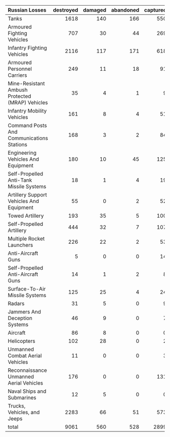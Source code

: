 | Russian Losses                                   |   destroyed |   damaged |   abandoned |   captured |   total |
|:-------------------------------------------------|------------:|----------:|------------:|-----------:|--------:|
| Tanks                                            |        1618 |       140 |         166 |        550 |    2474 |
| Armoured Fighting Vehicles                       |         707 |        30 |          44 |        269 |    1050 |
| Infantry Fighting Vehicles                       |        2116 |       117 |         171 |        618 |    3022 |
| Armoured Personnel Carriers                      |         249 |        11 |          18 |         91 |     369 |
| Mine-Resistant Ambush Protected  (MRAP) Vehicles |          35 |         4 |           1 |          9 |      49 |
| Infantry Mobility Vehicles                       |         161 |         8 |           4 |         51 |     224 |
| Command Posts And Communications Stations        |         168 |         3 |           2 |         84 |     257 |
| Engineering Vehicles And Equipment               |         180 |        10 |          45 |        125 |     360 |
| Self-Propelled Anti-Tank Missile Systems         |          18 |         1 |           4 |         19 |      42 |
| Artillery Support Vehicles And Equipment         |          55 |         0 |           2 |         52 |     109 |
| Towed Artillery                                  |         193 |        35 |           5 |        100 |     333 |
| Self-Propelled Artillery                         |         444 |        32 |           7 |        107 |     590 |
| Multiple Rocket Launchers                        |         226 |        22 |           2 |         53 |     303 |
| Anti-Aircraft Guns                               |           5 |         0 |           0 |         14 |      19 |
| Self-Propelled Anti-Aircraft Guns                |          14 |         1 |           2 |          8 |      25 |
| Surface-To-Air Missile Systems                   |         125 |        25 |           4 |         24 |     178 |
| Radars                                           |          31 |         5 |           0 |          9 |      45 |
| Jammers And Deception Systems                    |          46 |         9 |           0 |          7 |      62 |
| Aircraft                                         |          86 |         8 |           0 |          0 |      94 |
| Helicopters                                      |         102 |        28 |           0 |          2 |     132 |
| Unmanned Combat Aerial Vehicles                  |          11 |         0 |           0 |          3 |      14 |
| Reconnaissance Unmanned Aerial Vehicles          |         176 |         0 |           0 |        131 |     307 |
| Naval Ships and Submarines                       |          12 |         5 |           0 |          0 |      17 |
| Trucks, Vehicles, and Jeeps                      |        2283 |        66 |          51 |        573 |    2973 |
| total                                            |        9061 |       560 |         528 |       2899 |   13048 |